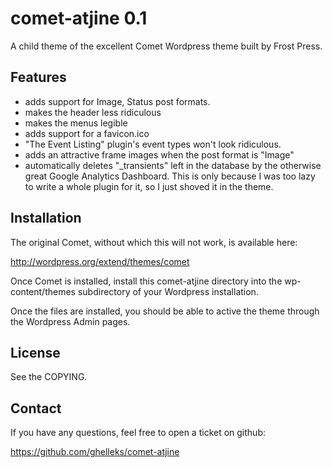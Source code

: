 comet-atjine 0.1
================

A child theme of the excellent Comet Wordpress theme built by Frost Press.

## Features ##

* adds support for Image, Status post formats.
* makes the header less ridiculous
* makes the menus legible
* adds support for a favicon.ico
* "The Event Listing" plugin's event types won't look ridiculous.
* adds an attractive frame images when the post format is "Image"
* automatically deletes "_transients" left in the database by the otherwise great Google Analytics Dashboard. This is only because I was too lazy to write a whole plugin for it, so I just shoved it in the theme.

## Installation ##

The original Comet, without which this will not work, is available here:

   http://wordpress.org/extend/themes/comet

Once Comet is installed, install this comet-atjine directory into the
wp-content/themes subdirectory of your Wordpress installation.

Once the files are installed, you should be able to active the theme 
through the Wordpress Admin pages.

## License ##

See the COPYING.

## Contact ##

If you have any questions, feel free to open a ticket on github:

   https://github.com/ghelleks/comet-atjine


